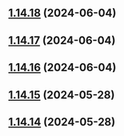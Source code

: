 ## [1.14.18](https://github.com/msobiecki/algorithm/compare/v1.14.17...v1.14.18) (2024-06-04)



## [1.14.17](https://github.com/msobiecki/algorithm/compare/v1.14.16...v1.14.17) (2024-06-04)



## [1.14.16](https://github.com/msobiecki/algorithm/compare/v1.14.15...v1.14.16) (2024-06-04)



## [1.14.15](https://github.com/msobiecki/algorithm/compare/v1.14.14...v1.14.15) (2024-05-28)



## [1.14.14](https://github.com/msobiecki/algorithm/compare/v1.14.13...v1.14.14) (2024-05-28)



